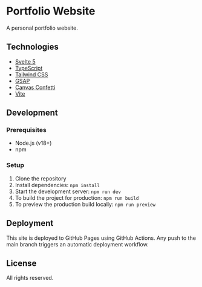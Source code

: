 # Portfolio Website

A personal portfolio website.

## Technologies

- [Svelte 5](https://svelte.dev/)
- [TypeScript](https://www.typescriptlang.org/)
- [Tailwind CSS](https://tailwindcss.com/)
- [GSAP](https://greensock.com/gsap/)
- [Canvas Confetti](https://www.npmjs.com/package/canvas-confetti)
- [Vite](https://vitejs.dev/)

## Development

### Prerequisites

- Node.js (v18+)
- npm

### Setup

1. Clone the repository
2. Install dependencies:
    `npm install`
3. Start the development server:
    `npm run dev`
4. To build the project for production:
    `npm run build`
5. To preview the production build locally:
    `npm run preview`

## Deployment

This site is deployed to GitHub Pages using GitHub Actions. Any push to the main branch triggers an automatic deployment workflow.

## License

All rights reserved.

